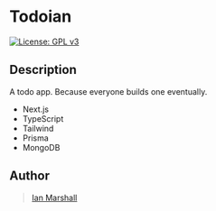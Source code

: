 # Todoian

[![License: GPL v3](https://img.shields.io/badge/License-GPLv3-blue.svg)](https://www.gnu.org/licenses/gpl-3.0)

## Description

A todo app. Because everyone builds one eventually.

* Next.js
* TypeScript
* Tailwind
* Prisma
* MongoDB

## Author

> [Ian Marshall](https://ianjstutor.github.io/ian-marshall/)